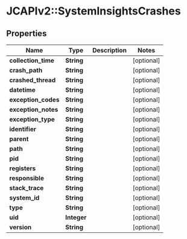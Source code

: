 # JCAPIv2::SystemInsightsCrashes

## Properties
Name | Type | Description | Notes
------------ | ------------- | ------------- | -------------
**collection_time** | **String** |  | [optional] 
**crash_path** | **String** |  | [optional] 
**crashed_thread** | **String** |  | [optional] 
**datetime** | **String** |  | [optional] 
**exception_codes** | **String** |  | [optional] 
**exception_notes** | **String** |  | [optional] 
**exception_type** | **String** |  | [optional] 
**identifier** | **String** |  | [optional] 
**parent** | **String** |  | [optional] 
**path** | **String** |  | [optional] 
**pid** | **String** |  | [optional] 
**registers** | **String** |  | [optional] 
**responsible** | **String** |  | [optional] 
**stack_trace** | **String** |  | [optional] 
**system_id** | **String** |  | [optional] 
**type** | **String** |  | [optional] 
**uid** | **Integer** |  | [optional] 
**version** | **String** |  | [optional] 

